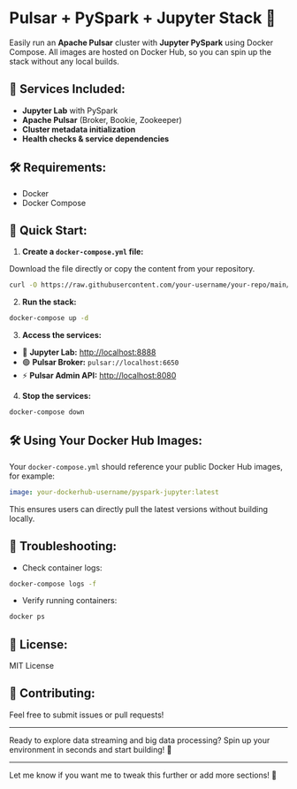 # Pulsar + PySpark + Jupyter Stack 🚀

Easily run an **Apache Pulsar** cluster with **Jupyter PySpark** using Docker Compose. All images are hosted on Docker Hub, so you can spin up the stack without any local builds.

## 📂 **Services Included:**
- **Jupyter Lab** with PySpark
- **Apache Pulsar** (Broker, Bookie, Zookeeper)
- **Cluster metadata initialization**
- **Health checks & service dependencies**

## 🛠 **Requirements:**
- Docker
- Docker Compose

## 🚀 **Quick Start:**

1. **Create a `docker-compose.yml` file:**

Download the file directly or copy the content from your repository.

```sh
curl -O https://raw.githubusercontent.com/your-username/your-repo/main/docker-compose.yml
```

2. **Run the stack:**

```sh
docker-compose up -d
```

3. **Access the services:**
- 📘 **Jupyter Lab:** [http://localhost:8888](http://localhost:8888)
- 🟢 **Pulsar Broker:** `pulsar://localhost:6650`
- ⚡ **Pulsar Admin API:** [http://localhost:8080](http://localhost:8080)

4. **Stop the services:**

```sh
docker-compose down
```

## 🛠 **Using Your Docker Hub Images:**

Your `docker-compose.yml` should reference your public Docker Hub images, for example:

```yaml
image: your-dockerhub-username/pyspark-jupyter:latest
```

This ensures users can directly pull the latest versions without building locally.

## 🏁 **Troubleshooting:**
- Check container logs:

```sh
docker-compose logs -f
```

- Verify running containers:

```sh
docker ps
```

## 📜 **License:**
MIT License

## 🤝 **Contributing:**
Feel free to submit issues or pull requests!

---

Ready to explore data streaming and big data processing? Spin up your environment in seconds and start building! 🚀

---

Let me know if you want me to tweak this further or add more sections! 🚀

